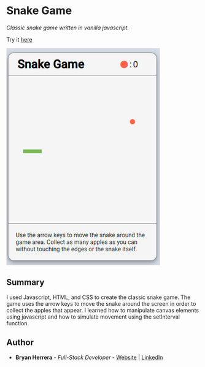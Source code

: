 # Snake Game

*Classic snake game written in vanilla javascript.*

Try it [here](https://bcherrera14.github.io/snake-game/)

<img src="./SnakeGame.PNG" alt="alt text" width="400px">

## Summary

I used Javascript, HTML, and CSS to create the classic snake game. The game uses the arrow keys to move the snake around the screen in order to collect the apples that appear. I learned how to manipulate canvas elements using javascript and how to simulate movement using the setInterval function.

## Author

* **Bryan Herrera** - *Full-Stack Developer* - [Website](http://bryan-herrera.com) | [LinkedIn](https://www.linkedin.com/in/herrerabryan/)  